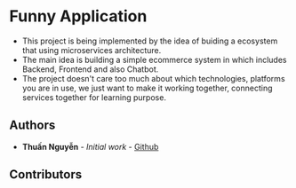 # Funny Application

- This project is being implemented by the idea of buiding a ecosystem that using microservices architecture.
- The main idea is building a simple ecommerce system in which includes Backend, Frontend and also Chatbot.
- The project doesn't care too much about which technologies, platforms you are in use, we just want to make it working together, connecting services together for learning purpose.

## Authors

- **Thuấn Nguyễn** - _Initial work_ - [Github](https://github.com/nguyennhatthuan)

## Contributors
